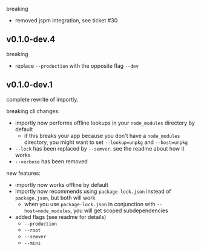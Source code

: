
breaking
- removed jspm integration, see ticket #30

## v0.1.0-dev.4

breaking
- replace `--production` with the opposite flag `--dev`

## v0.1.0-dev.1

complete rewrite of importly.

breaking cli changes:
- importly now performs offline lookups in your `node_modules` directory by default
  - if this breaks your app because you don't have a `node_modules` directory, you might want to set `--lookup=unpkg` and `--host=unpkg`
- `--lock` has been replaced by `--semver`. see the readme about how it works
- `--verbose` has been removed

new features:
- importly now works offline by default
- importly now recommends using `package-lock.json` instead of `package.json`, but both will work
  - when you use `package-lock.json` in conjunction with `--host=node_modules`, you will get scoped subdependencies
- added flags (see readme for details)
  - `--production`
  - `--root`
  - `--semver`
  - `--mini`
